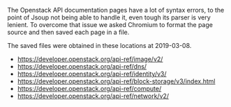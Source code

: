 The Openstack API documentation pages have a lot of syntax errors, to the point of Jsoup not being able to handle it, even
tough its parser is very lenient. To overcome that issue we asked Chromium to format the page source and then saved each page
in a file.

The saved files were obtained in these locations at 2019-03-08.

 - https://developer.openstack.org/api-ref/image/v2/
 - https://developer.openstack.org/api-ref/dns/
 - https://developer.openstack.org/api-ref/identity/v3/
 - https://developer.openstack.org/api-ref/block-storage/v3/index.html
 - https://developer.openstack.org/api-ref/compute/
 - https://developer.openstack.org/api-ref/network/v2/